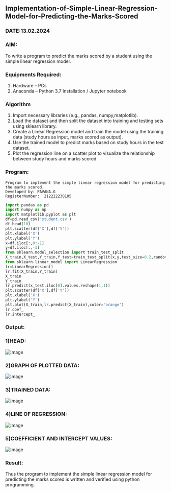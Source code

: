 ## Implementation-of-Simple-Linear-Regression-Model-for-Predicting-the-Marks-Scored
### DATE:13.02.2024
### AIM:
To write a program to predict the marks scored by a student using the simple linear regression model.

### Equipments Required:
1. Hardware – PCs
2. Anaconda – Python 3.7 Installation / Jupyter notebook

### Algorithm
1. Import necessary libraries (e.g., pandas, numpy,matplotlib).
2. Load the dataset and then split the dataset into training and testing sets using sklearn library.
3. Create a Linear Regression model and train the model using the training data (study hours as input, marks scored as output).
4. Use the trained model to predict marks based on study hours in the test dataset.
5. Plot the regression line on a scatter plot to visualize the relationship between study hours and marks scored.

### Program:
```
Program to implement the simple linear regression model for predicting the marks scored.
Developed by: PAVANA.G
RegisterNumber:  212222230105
```
```python
import pandas as pd
import numpy as np
import matplotlib.pyplot as plt
df=pd.read_csv('student.csv')
df.head(10)
plt.scatter(df['X'],df['Y'])
plt.xlabel('X')
plt.ylabel('Y')
x=df.iloc[:,0:-1]
y=df.iloc[:,-1]
from sklearn.model_selection import train_test_split
X_train,X_test,Y_train,Y_test=train_test_split(x,y,test_size=0.2,random_state=0)
from sklearn.linear_model import LinearRegression
lr=LinearRegression()
lr.fit(X_train,Y_train)
X_train
Y_train
lr.predict(x_test.iloc[0].values.reshape(1,1))
plt.scatter(df['X'],df['Y'])
plt.xlabel('X')
plt.ylabel('Y')
plt.plot(X_train,lr.predict(X_train),color='orange')
lr.coef_
lr.intercept_
```
### Output:
### 1)HEAD:
![image](https://github.com/gpavana/Implementation-of-Simple-Linear-Regression-Model-for-Predicting-the-Marks-Scored/assets/118787343/b63f656e-500f-4008-ad94-472539f0f910)
### 2)GRAPH OF PLOTTED DATA:
![image](https://github.com/gpavana/Implementation-of-Simple-Linear-Regression-Model-for-Predicting-the-Marks-Scored/assets/118787343/c81e2c1b-901f-4649-ab92-c88901e26554)
### 3)TRAINED DATA:
![image](https://github.com/gpavana/Implementation-of-Simple-Linear-Regression-Model-for-Predicting-the-Marks-Scored/assets/118787343/72b1e994-e121-40c4-965a-d92c6283d9ec)
### 4)LINE OF REGRESSION:
![image](https://github.com/gpavana/Implementation-of-Simple-Linear-Regression-Model-for-Predicting-the-Marks-Scored/assets/118787343/dd31869f-4386-44c5-9877-db7321bac033)
### 5)COEFFICIENT AND INTERCEPT VALUES:
![image](https://github.com/gpavana/Implementation-of-Simple-Linear-Regression-Model-for-Predicting-the-Marks-Scored/assets/118787343/882b225d-9ed3-431b-85a7-e94051165bec)

### Result:
Thus the program to implement the simple linear regression model for predicting the marks scored is written and verified using python programming.
